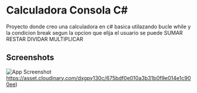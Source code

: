 # Calculadora Consola C#

Proyecto donde creo una calculadora en c# basica utilazando bucle while y la condicion break segun la opcion que elija el usuario se puede SUMAR RESTAR DIVIDAR MULTIPLICAR 

## Screenshots

![App Screenshot](https://asset.cloudinary.com/dxgpy130c/675bdf0e010a3b31b0f9e014e1c900ee)https://asset.cloudinary.com/dxgpy130c/675bdf0e010a3b31b0f9e014e1c900ee)
